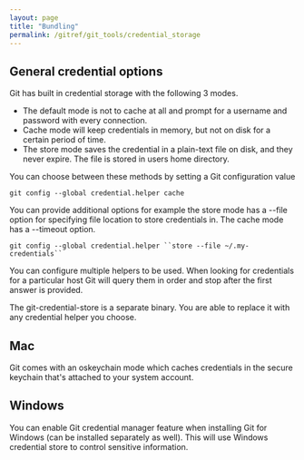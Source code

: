 ```yaml
---
layout: page
title: "Bundling"
permalink: /gitref/git_tools/credential_storage
---
```


[comment]: <> (TODO: Confirm that the way you broke this out is correct for the different OSes)

## General credential options

Git has built in credential storage with the following 3 modes.

* The default mode is not to cache at all and prompt for a username and password with every connection.
* Cache mode will keep credentials in memory, but not on disk for a certain period of time. 
* The store mode saves the credential in a plain-text file on disk, and they never expire.  The file is stored in users home directory.

You can choose between these methods by setting a Git configuration value

`git config --global credential.helper cache`

You can provide additional options for example the store mode has a --file option for specifying file location to store credentials in.  The cache mode has a --timeout option.

`git config --global credential.helper ``store --file ~/.my-credentials`` `

You can configure multiple helpers to be used.  When looking for credentials for a particular host Git will query them in order and stop after the first answer is provided.

The git-credential-store is a separate binary.  You are able to replace it with any credential helper you choose.

[comment]: <> (TODO: Book has a script for doing this that you should look into.)

## Mac

Git comes with an oskeychain mode which caches credentials in the secure keychain that's attached to your system account.

[comment]: <> (TODO: How do you use this?)

## Windows

You can enable Git credential manager feature when installing Git for Windows (can be installed separately as well).  This will use Windows credential store to control sensitive information.